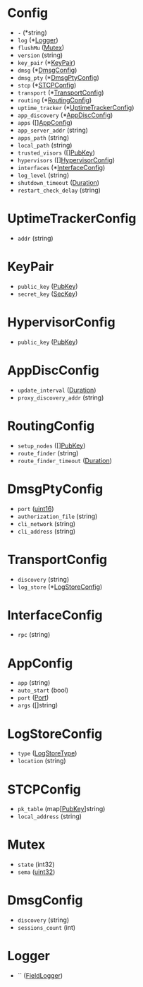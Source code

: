 # Config

- `-` (*string)
- `log` (*[Logger](#Logger))
- `flushMu` ([Mutex](#Mutex))
- `version` (string)
- `key_pair` (*[KeyPair](#KeyPair))
- `dmsg` (*[DmsgConfig](#DmsgConfig))
- `dmsg_pty` (*[DmsgPtyConfig](#DmsgPtyConfig))
- `stcp` (*[STCPConfig](#STCPConfig))
- `transport` (*[TransportConfig](#TransportConfig))
- `routing` (*[RoutingConfig](#RoutingConfig))
- `uptime_tracker` (*[UptimeTrackerConfig](#UptimeTrackerConfig))
- `app_discovery` (*[AppDiscConfig](#AppDiscConfig))
- `apps` ([][AppConfig](#AppConfig))
- `app_server_addr` (string)
- `apps_path` (string)
- `local_path` (string)
- `trusted_visors` ([][PubKey](#PubKey))
- `hypervisors` ([][HypervisorConfig](#HypervisorConfig))
- `interfaces` (*[InterfaceConfig](#InterfaceConfig))
- `log_level` (string)
- `shutdown_timeout` ([Duration](#Duration))
- `restart_check_delay` (string)


# UptimeTrackerConfig

- `addr` (string)


# KeyPair

- `public_key` ([PubKey](#PubKey))
- `secret_key` ([SecKey](#SecKey))


# HypervisorConfig

- `public_key` ([PubKey](#PubKey))


# AppDiscConfig

- `update_interval` ([Duration](#Duration))
- `proxy_discovery_addr` (string)


# RoutingConfig

- `setup_nodes` ([][PubKey](#PubKey))
- `route_finder` (string)
- `route_finder_timeout` ([Duration](#Duration))


# DmsgPtyConfig

- `port` ([uint16](#uint16))
- `authorization_file` (string)
- `cli_network` (string)
- `cli_address` (string)


# TransportConfig

- `discovery` (string)
- `log_store` (*[LogStoreConfig](#LogStoreConfig))


# InterfaceConfig

- `rpc` (string)


# AppConfig

- `app` (string)
- `auto_start` (bool)
- `port` ([Port](#Port))
- `args` ([]string)


# LogStoreConfig

- `type` ([LogStoreType](#LogStoreType))
- `location` (string)


# STCPConfig

- `pk_table` (map[[PubKey](#PubKey)]string)
- `local_address` (string)


# Mutex

- `state` (int32)
- `sema` ([uint32](#uint32))


# DmsgConfig

- `discovery` (string)
- `sessions_count` (int)


# Logger

- `` ([FieldLogger](#FieldLogger))
